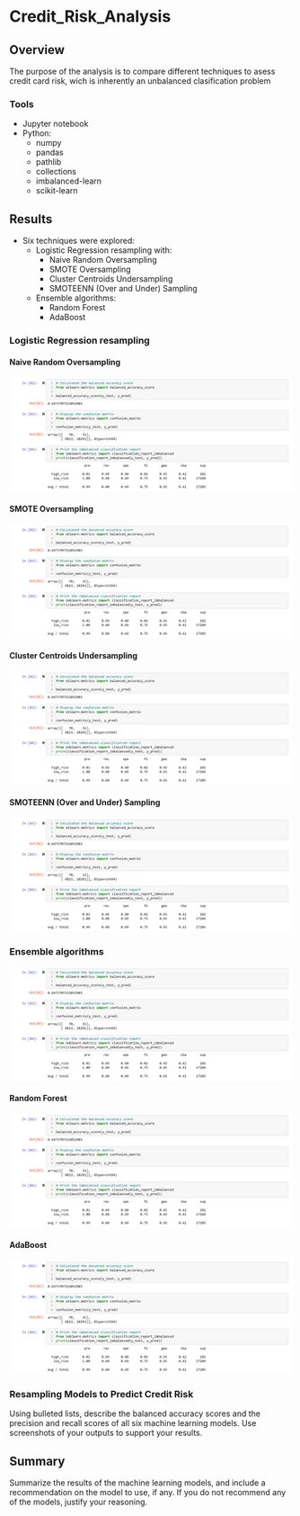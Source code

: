 # Credit_Risk_Analysis

## Overview

The purpose of the analysis is to compare different techniques to asess credit card risk, wich is inherently an unbalanced clasification problem

### Tools

- Jupyter notebook
- Python:
  - numpy
  - pandas
  - pathlib
  - collections
  - imbalanced-learn
  - scikit-learn

## Results

- Six techniques were explored:
  - Logistic Regression resampling with:
    - Naive Random Oversampling
    - SMOTE Oversampling
    - Cluster Centroids Undersampling
    - SMOTEENN (Over and Under) Sampling
  - Ensemble algorithms:
    - Random Forest
    - AdaBoost

### Logistic Regression resampling

#### Naive Random Oversampling

![Naive Random](./resources/images/Naive_Random.png)

#### SMOTE Oversampling

![Naive Random](./resources/images/Naive_Random.png)

#### Cluster Centroids Undersampling

![Naive Random](./resources/images/Naive_Random.png)

#### SMOTEENN (Over and Under) Sampling

![Naive Random](./resources/images/Naive_Random.png)

### Ensemble algorithms

![Naive Random](./resources/images/Naive_Random.png)

#### Random Forest

![Naive Random](./resources/images/Naive_Random.png)

#### AdaBoost

![Naive Random](./resources/images/Naive_Random.png)


### Resampling Models to Predict Credit Risk



Using bulleted lists, describe the balanced accuracy scores and the precision and recall scores of all six machine learning models. Use screenshots of your outputs to support your results.

## Summary

Summarize the results of the machine learning models, and include a recommendation on the model to use, if any. If you do not recommend any of the models, justify your reasoning.
